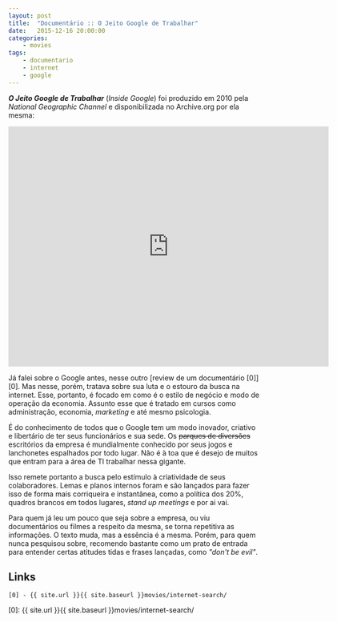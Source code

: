 ```yaml
---
layout: post
title:  "Documentário :: O Jeito Google de Trabalhar"
date:   2015-12-16 20:00:00
categories:
    - movies
tags:
    - documentario
    - internet
    - google
---
```


***O Jeito Google de Trabalhar*** (*Inside Google*) foi produzido em 2010 pela *National Geographic Channel* e disponibilizada no Archive.org por ela mesma:

<iframe src="https://archive.org/embed/Jeito.Google.Trabalhar" width="640" height="480" frameborder="0" webkitallowfullscreen="true" mozallowfullscreen="true" allowfullscreen></iframe>

Já falei sobre o Google antes, nesse outro [review de um documentário \[0\]][0]. Mas nesse, porém, tratava sobre sua luta e o estouro da busca na internet. Esse, portanto, é focado em como é o estilo de negócio e modo de operação da economia. Assunto esse que é tratado em cursos como administração, economia, *marketing* e até mesmo psicologia.

É do conhecimento de todos que o Google tem um modo inovador, criativo e libertário de ter seus funcionários e sua sede. Os <del>parques de diversões</del> escritórios da empresa é mundialmente conhecido por seus jogos e lanchonetes espalhados por todo lugar. Não é à toa que é desejo de muitos que entram para a área de TI trabalhar nessa gigante.

Isso remete portanto a busca pelo estímulo à criatividade de seus colaboradores. Lemas e planos internos foram e são lançados para fazer isso de forma mais corriqueira e instantânea, como a política dos 20%, quadros brancos em todos lugares, *stand up meetings* e por ai vai.

Para quem já leu um pouco que seja sobre a empresa, ou viu documentários ou filmes a respeito da mesma, se torna repetitiva as informações. O texto muda, mas a essência é a mesma. Porém, para quem nunca pesquisou sobre, recomendo bastante como um prato de entrada para entender certas atitudes tidas e frases lançadas, como *"don't be evil"*.

## Links 

```
[0] - {{ site.url }}{{ site.baseurl }}movies/internet-search/
```

[0]: {{ site.url }}{{ site.baseurl }}movies/internet-search/